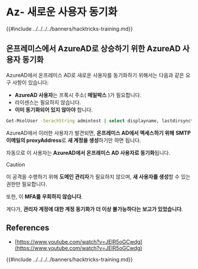 # Az- 새로운 사용자 동기화

{{#include ../../../../banners/hacktricks-training.md}}

## 온프레미스에서 AzureAD로 상승하기 위한 AzureAD 사용자 동기화

AzureAD에서 온프레미스 AD로 새로운 사용자를 동기화하기 위해서는 다음과 같은 요구 사항이 있습니다:

- **AzureAD 사용자**는 프록시 주소( **메일박스** )가 필요합니다.
- 라이센스는 필요하지 않습니다.
- **이미 동기화되어 있지 않아야** 합니다.
```bash
Get-MsolUser -SerachString admintest | select displayname, lastdirsynctime, proxyaddresses, lastpasswordchangetimestamp | fl
```
AzureAD에서 이러한 사용자가 발견되면, **온프레미스 AD에서 액세스하기 위해** **SMTP 이메일의 proxyAddress**로 **새 계정을 생성**하기만 하면 됩니다.

자동으로 이 사용자는 **AzureAD에서 온프레미스 AD 사용자로 동기화**됩니다.

> [!CAUTION]
> 이 공격을 수행하기 위해 **도메인 관리자**가 필요하지 않으며, **새 사용자를 생성**할 수 있는 권한만 필요합니다.
>
> 또한, 이 **MFA를 우회하지 않습니다**.
>
> 게다가, **관리자 계정에 대한 계정 동기화가 더 이상 불가능하다는 보고가 있었습니다**.

## References

- [https://www.youtube.com/watch?v=JEIR5oGCwdg](https://www.youtube.com/watch?v=JEIR5oGCwdg)

{{#include ../../../../banners/hacktricks-training.md}}
